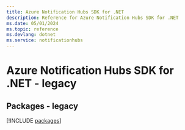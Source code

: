 ```yaml
---
title: Azure Notification Hubs SDK for .NET
description: Reference for Azure Notification Hubs SDK for .NET
ms.date: 05/01/2024
ms.topic: reference
ms.devlang: dotnet
ms.service: notificationhubs
---
```

# Azure Notification Hubs SDK for .NET - legacy
## Packages - legacy
[!INCLUDE [packages](notification-hubs-index.md)]